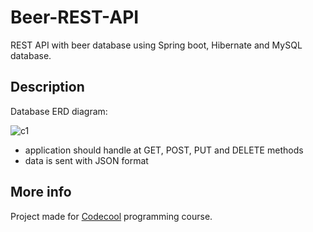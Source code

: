 # Beer-REST-API

REST API with beer database using Spring boot, Hibernate and MySQL database.

## Description

Database ERD diagram:

![c1](http://i64.tinypic.com/25gyx7c.png)

- application should handle at GET, POST, PUT and DELETE methods
- data is sent with JSON format

## More info

Project made for [Codecool](https://codecool.com/) programming course.
